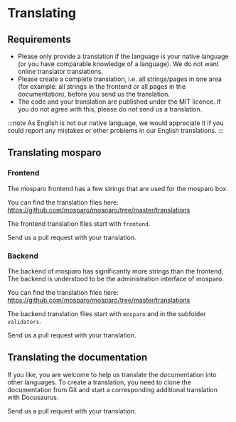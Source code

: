 # Translating

## Requirements

- Please only provide a translation if the language is your native language (or you have comparable knowledge of a language). We do not want online translator translations.
- Please create a complete translation, i.e. all strings/pages in one area (for example: all strings in the frontend or all pages in the documentation), before you send us the translation.
- The code and your translation are published under the MIT licence. If you do not agree with this, please do not send us a translation.

:::note
As English is not our native language, we would appreciate it if you could report any mistakes or other problems in our English translations.
:::

## Translating mosparo

### Frontend

The mosparo frontend has a few strings that are used for the mosparo box.

You can find the translation files here: https://github.com/mosparo/mosparo/tree/master/translations

The frontend translation files start with `frontend`.

Send us a pull request with your translation.

### Backend

The backend of mosparo has significantly more strings than the frontend. The backend is understood to be the administration interface of mosparo.

You can find the translation files here: https://github.com/mosparo/mosparo/tree/master/translations

The backend translation files start with `mosparo` and in the subfolder `validators`.

Send us a pull request with your translation.

## Translating the documentation

If you like, you are welcome to help us translate the documentation into other languages. To create a translation, you need to clone the documentation from Git and start a corresponding additional translation with Docusaurus.

Send us a pull request with your translation.

